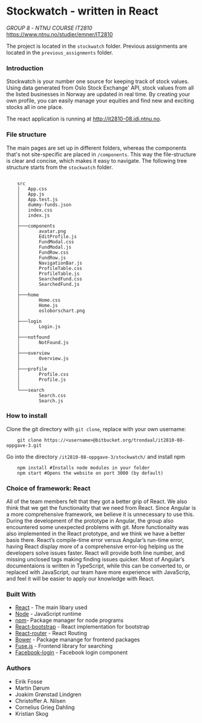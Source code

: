
# Stockwatch - written in React

*GROUP 8* - *NTNU COURSE IT2810* https://www.ntnu.no/studier/emner/IT2810

The project is located in the `stockwatch` folder. Previous assignments are located in the `previous_assignments` folder.

### Introduction
Stockwatch is your number one source for keeping track of stock values. Using data generated from Oslo Stock Exchange' API, stock values from all the listed businesses in Norway are updated in real time. By creating your own profile, you can easily manage your equities and find new and exciting stocks all in one place.

The react application is running at http://it2810-08.idi.ntnu.no.

### File structure

The main pages are set up in different folders, whereas the components that's not site-specific are placed in `/components`. This way the file-structure is clear and concise, which makes it easy to navigate. The following tree structure starts from the `stockwatch` folder.

```
    
    src
    │   App.css
    │   App.js
    │   App.test.js
    │   dummy-funds.json
    │   index.css
    │   index.js
    │   
    ├───components
    │       avatar.png
    │       EditProfile.js
    │       FundModal.css
    │       FundModal.js
    │       FundRow.css
    │       FundRow.js
    │       NavigationBar.js
    │       ProfileTable.css
    │       ProfileTable.js
    │       SearchedFund.css
    │       SearchedFund.js
    │       
    ├───home
    │       Home.css
    │       Home.js
    │       osloborschart.png
    │       
    ├───login
    │       Login.js
    │       
    ├───notfound
    │       NotFound.js
    │       
    ├───overview
    │       Overview.js
    │       
    ├───profile
    │       Profile.css
    │       Profile.js
    │       
    └───search
            Search.css
            Search.js

```

### How to install

Clone the git directory with `git clone`, replace <username> with your own username:
```
    git clone https://<username>@bitbucket.org/trondaal/it2810-08-oppgave-3.git
```
Go into the directory `/it2810-08-oppgave-3/stockwatch/` and install npm
```
    npm install #Installs node modules in your folder
    npm start #Opens the website on port 3000 (by default)
```

### Choice of framework: React
All of the team members felt that they got a better grip of React. We also think that we get the functionality that we need from React. Since Angular is a more comprehensive framework, we believe it is unnecessary to use this. During the development of the prototype in Angular, the group also encountered some unexpected problems with git. More functionality was also implemented in the React prototype, and we think we have a better basis there.
React’s compile-time error versus Angular’s run-time error, having React display more of a comprehensive error-log helping us the developers solve issues faster. React will provide both line number, and missing unclosed tags making finding issues quicker.
Most of Angular’s documentaions is written in TypeScript, while this can be converted to, or replaced with JavaScript, our team have more experience with JavaScrip, and feel it will be easier to apply our knowledge with React.

### Built With
* [React](https://reactjs.net/) - The main libary used
* [Node](https://nodejs.org/en/) - JavaScript runtime
* [npm](https://www.npmjs.com/)- Package manager for node programs
* [React-bootstrap](https://react-bootstrap.github.io/) - React implementation for bootstrap
* [React-router](https://github.com/ReactTraining/react-router) - React Routing
* [Bower](https://bower.io/) - Package manange for frontend packages
* [Fuse.js](http://fusejs.io/) - Frontend library for searching
* [Facebook-login](https://github.com/kennetpostigo/react-facebook-login-component) - Facebook login component

### Authors
- Eirik Fosse
- Martin Dørum
- Joakim Grønstad Lindgren
- Christoffer A. Nilsen
- Cornelius Grieg Dahling
- Kristian Skog

